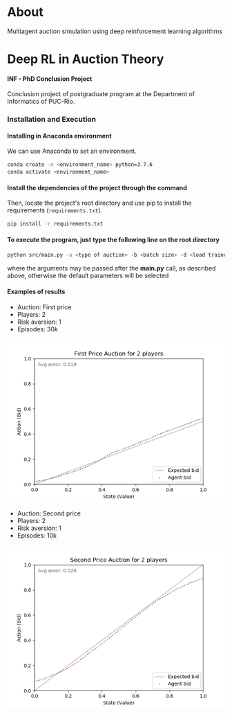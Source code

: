 # About
Multiagent auction simulation using deep reinforcement learning algorithms

# Deep RL in Auction Theory 

#### INF - PhD Conclusion Project

Conclusion project of postgraduate program at the Department of Informatics of PUC-Rio.


### Installation and Execution

#### Installing in Anaconda environment

We can use Anaconda to set an environment.

```bash
conda create -n <environment_name> python=3.7.6
conda activate <environment_name>
```


#### Install the dependencies of the project through the command

Then, locate the project's root directory and use pip to install the requirements (`requirements.txt`).

```bash
pip install -r requirements.txt
```

#### To execute the program, just type the following line on the root directory 

```bash
python src/main.py -a <type of auction> -b <batch size> -d <load trained models> -e <number of episodes> -n <number of players> -p <ponderated average size> -r <aversion coefficient> -s <save test results in a plot> -t <use alert .mp3 file> -z <number of executions> 
```
where the arguments may be passed after the __main.py__ call, as described above, otherwise the default parameters will be selected

#### Examples of results

+ Auction: First price
+ Players: 2
+ Risk aversion: 1
+ Episodes: 30k

![Alt Text](results/first_price/N=2/test30k_ag1.png)

+ Auction: Second price
+ Players: 2
+ Risk aversion: 1
+ Episodes: 10k
  
![Alt Text](results/second_price/N=2/test10k_ag1.png)
